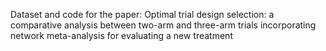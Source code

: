 
Dataset and code for the paper: Optimal trial design selection: a comparative analysis between two-arm and three-arm trials incorporating network meta-analysis for evaluating a new treatment
